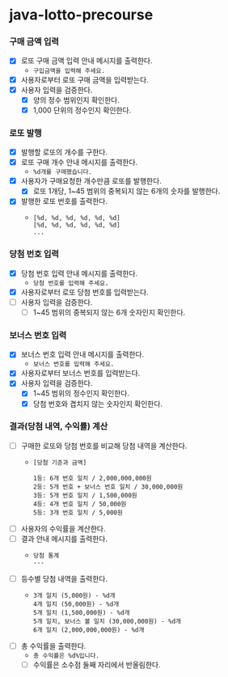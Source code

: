 # java-lotto-precourse

### 구매 금액 입력

- [x] 로또 구매 금액 입력 안내 메시지를 출력한다.
    - `구입금액을 입력해 주세요.`
- [x] 사용자로부터 로또 구매 금액을 입력받는다.
- [x] 사용자 입력을 검증한다.
    - [x] 양의 정수 범위인지 확인한다. 
    - [x] 1,000 단위의 정수인지 확인한다.

### 로또 발행

- [x] 발행할 로또의 개수를 구한다.
- [x] 로또 구매 개수 안내 메시지를 출력한다.
    - `%d개를 구매했습니다.`
- [x] 사용자가 구매요청한 개수만큼 로또를 발행한다.
    - [x] 로또 1개당, 1~45 범위의 중복되지 않는 6개의 숫자를 발행한다.
- [x] 발행한 로또 번호를 출력한다.
    - ```
      [%d, %d, %d, %d, %d, %d]
      [%d, %d, %d, %d, %d, %d]
      ...
      ```

### 당첨 번호 입력

- [x] 당첨 번호 입력 안내 메시지를 출력한다.
    - `당첨 번호를 입력해 주세요.`
- [x] 사용자로부터 로또 당첨 번호를 입력받는다.
- [ ] 사용자 입력을 검증한다.
    - [ ] 1~45 범위의 중복되지 않는 6개 숫자인지 확인한다.

### 보너스 번호 입력

- [x] 보너스 번호 입력 안내 메시지를 출력한다.
    - `보너스 번호를 입력해 주세요.`
- [x] 사용자로부터 보너스 번호를 입력받는다.
- [x] 사용자 입력을 검증한다.
    - [x] 1~45 범위의 정수인지 확인한다.
    - [x] 당첨 번호와 겹치지 않는 숫자인지 확인한다.

### 결과(당첨 내역, 수익률) 계산

- [ ] 구매한 로또와 당첨 번호를 비교해 당첨 내역을 계산한다.
    - ```
      [당첨 기준과 금액]

      1등: 6개 번호 일치 / 2,000,000,000원
      2등: 5개 번호 + 보너스 번호 일치 / 30,000,000원
      3등: 5개 번호 일치 / 1,500,000원
      4등: 4개 번호 일치 / 50,000원
      5등: 3개 번호 일치 / 5,000원
      ```
- [ ] 사용자의 수익률을 계산한다.
- [ ] 결과 안내 메시지를 출력한다.
    - ```
      당첨 통계
      ---
      ```
- [ ] 등수별 당첨 내역을 출력한다.
    - ```
      3개 일치 (5,000원) - %d개
      4개 일치 (50,000원) - %d개
      5개 일치 (1,500,000원) - %d개
      5개 일치, 보너스 볼 일치 (30,000,000원) - %d개
      6개 일치 (2,000,000,000원) - %d개
      ```
- [ ] 총 수익률을 출력한다.
    - `총 수익률은 %d%입니다.`
    - [ ] 수익률은 소수점 둘째 자리에서 반올림한다. 